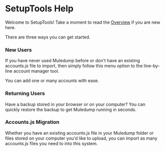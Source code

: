 # SetupTools Help

Welcome to SetupTools! Take a moment to read the [Overview](index.md) if you are new here.

There are three ways you can get started.

### New Users
If you have never used Muledump before or don't have an existing accounts.js file to import, then simply follow this menu option to the line-by-line account manager tool.

You can add one or many accounts with ease.

### Returning Users
Have a backup stored in your browser or on your computer? You can quickly restore the backup to get Muledump running in seconds.

### Accounts.js Migration
Whether you have an existing accounts.js file in your Muledump folder or files stored on your computer you'd like to upload, you can import as many accounts.js files you need to into this system.

<!-- baseHref docs/setuptools -->
